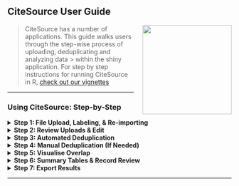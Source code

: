 ## CiteSource User Guide

<img src="https://user-images.githubusercontent.com/89118428/155393065-780381a0-ff77-45d3-b2ee-40332ef72064.png" width="200" style="float: right; margin-left: 20px; margin-bottom: 10px;"/>

> CiteSource has a number of applications. This guide walks users through the step-wise process of uploading, deduplicating and analyzing data > within the shiny application. For step by step instructions for running CiteSource in R, [check out our vignettes](https://www.eshackathon.org/CiteSource/articles/)
---

### Using CiteSource: Step-by-Step

<details>
  <summary><strong>Step 1: File Upload, Labeling, & Re-importing</strong></summary>

> **Standard Upload:**
>
> * Navigate to the 'File upload' tab.
> * Use the 'Set Label for Uploaded File(s)' dropdown to select the appropriate stage for the file(s) you are about to upload (e.g., `search`, `screened`, or `final`). This label helps organize records, especially for phase analysis and some summary tables.
> * Click the file input area ('Browse...') to select one or more citation files from your computer. Supported formats are `.ris`, `.bib`, and `.txt`.
> * The label you selected will be applied to all citation records within the file(s) uploaded in that specific action.
>
> **Re-importing Previously Processed Data:**
>
> * If you have previously exported data from CiteSource as a `.ris` or `.csv` file (these exported files contain special `cite_` columns), you can re-upload this file directly.
> * On the 'File upload' tab, use the 'OR: Re-upload an .ris or .csv exported from CiteSource' file input.
> * This bypasses the initial upload processing and deduplication steps (Steps 3 & 4), allowing you to proceed directly to the 'Visualise' and 'Tables' tabs with your previously processed data.
>
> * **NOTE**: Raw citation exports from some platforms (e.g.OVID) may be incompatible due to abnormal .ris field use or structuring. If you are having issues, please be sure to try importing them using citation software (e.g. Zotero, EndNote) and exporting them before uploading to CiteSource.*

</details>

<details>
  <summary><strong>Step 2: Review Uploads & Edit</strong></summary>

> * After uploading citations, a summary table appears in the main panel showing each file, its detected record count, and the assigned source name, label, and string.
> * To correct the auto-assigned source name, or to change the label or string for *all* records from a specific file after upload, you can double-click the corresponding cell in the table and type the new value.

</details>

<details>
  <summary><strong>Step 3: Automated Deduplication</strong></summary>

> * Navigate to the 'Deduplicate' tab and ensure you are on the 'Automated deduplication' sub-tab.
> * Click the 'Find duplicates' button.
> * CiteSource will process all the records you've uploaded. It compares metadata fields (like DOI, title, authors, journal, year, volume, pages) to identify potential duplicates both *within* the same source file (internal deduplication) and *across* different source files (external deduplication).
> * A pop-up message will summarize the results, indicating the number of unique records found and if any potential duplicates require manual review.

</details>

<details>
  <summary><strong>Step 4: Manual Deduplication (If Needed)</strong></summary>

> * If the summary message from Step 3 indicates potential duplicates need review, or if you want to manually inspect potential matches, go to the 'Manual deduplication' sub-tab.
> * Pairs of records identified as potential duplicates are displayed. Each row represents a pair, showing selected metadata side-by-side (e.g., Title 1 vs. Title 2).
> * Use the 'Choose columns' filter dropdown (filter icon) above the table to select which metadata fields (e.g., author, year, abstract) you want to see for comparison.
> * Carefully review each pair. If you determine a pair represents the *same* underlying citation, click on that row to select it.
> * After selecting all rows that are true duplicates, click the 'Remove additional duplicates' button (this button only appears after you select at least one row). This merges the selected pairs, keeping only one unique record with combined metadata.
> * If you finish reviewing or decide no manual merging is needed, click 'Go to visualisations'.

</details>

<details>
  <summary><strong>Step 5: Visualise Overlap</strong></summary>

> * Navigate to the 'Visualise' tab.
> * Use the sidebar controls to tailor the analysis:
>     * **Choose comparison type:** Select whether you want to compare overlap based on 'sources' (original files/databases), 'labels' (e.g., search vs screened), or 'strings' (if used).
>     * **Filter data:** Select specific sources, labels, or strings to include in the visualizations.
> * Explore the generated plots:
>     * **Heatmap:** This matrix shows pairwise overlap. Each cell represents the number of citations shared between two groups (the groups depend on your chosen comparison type). Darker cells indicate higher overlap. Hover over cells to see exact counts. It helps quickly identify pairs with significant commonality.
>     * **Upset Plot:** This plot visualizes intersections among multiple groups simultaneously. The large bottom bar chart shows the number of citations unique to specific combinations of groups (e.g., found only in Source A, or found in both Source A and B but not C). The smaller top bar chart shows the total number of unique citations in each individual group. It's excellent for understanding complex overlap patterns involving more than two groups.
>     * **Phase Analysis Plot:** This plot is most useful when comparing by 'labels' representing stages (e.g., `search`, `screened`, `final`). It shows the total number of records at each stage, broken down into those that are unique (first identified at that stage) versus those that were already found in a previous stage (duplicates relative to earlier stages). It helps visualize the yield and deduplication effectiveness across a review workflow.
> * Use the 'Download' buttons above each plot to save them as image files.

</details>

<details>
  <summary><strong>Step 6: Summary Tables & Record Review</strong></summary>

> * Navigate to the 'Tables' tab.
> * Use the sidebar filters (Sources, Labels, Strings) to select the subset of data you want summarized.
> * Generate specific summary tables by clicking the corresponding 'Generate...' button:
>     * **Initial Records Table:** Provides a high-level count based on the earliest phase (typically records labeled `search`). Shows the total uploaded records for that phase. This table distinguishes between the number of uploaded records andduplicates found *within* the each source file. 
>     * **Detailed Record Table:** Breaks down the citation counts by individual source/method (within your selected filters). For each set of records, it shows how many citations were unique to that set and how many were also found in other sets. This helps identify which sources/methods contributed the most unique records and which have a high level of overlap.
>     * **Precision/Sensitivity Table:** Calculates performance metrics, requiring data labeled as `final` to be present and selected. It compares each source, method, or search string against this 'final' set. 'Precision' tells you what proportion of records retrieved by a source were actually relevant ('final' records). 'Sensitivity' (or Recall) tells you what proportion of all relevant ('final') records were found by that specific source. Useful for evaluating search strategy performance.
>     * **Review individual records:** Click 'Generate the table' on the "Review individual records" sub-tab to view the detailed, deduplicated citation list. This table may take a while to load if you have a large number of records. 
>
> **Using the Interactive Record Table:**
>
>     * **Expand/Collapse Row:** Click the `⊕` symbol in a row to view the full APA reference. Click `⊖` to hide it again.
>     * **Sort by Single Column:** Click any column header (like 'Citation' or a source name) to sort the table by that column's values. Click the header again to reverse the sort order.
>     * **Sort by Multiple Columns:** Click the primary column header you want to sort by. Then, hold down the **Shift** key on your keyboard and click a second column header. You can repeat this for more sorting levels.
>     * **Filter/Search:** Type into the search box located at the top-right of the table to dynamically filter records based on any information displayed.
>     * **Download Data:** Click the 'Download CSV' button (located above the table, next to 'Print') to save the data currently shown in the table (including applied filters) as a CSV file.

</details>

<details>
  <summary><strong>Step 7: Export Results</strong></summary>

> * Navigate to the 'Export' tab.
> * This tab becomes active after you have run the deduplication process (Step 3).
> * Click the button corresponding to your desired file format: 'Download csv', 'Download RIS', or 'Download BibTex'.
> * The custom metadata is embedded directly into fields within the export files (e.g., using C1, C2, C7, C8, DB fields in `.ris` format)
> * This will save the final dataset of unique citations (after both automated and any manual deduplication). 
> * **Note:** Only `.csv` and `.ris` files can be re-imported later.

</details>

---
